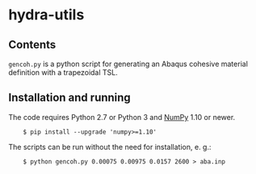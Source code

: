 # hydra-utils

## Contents

`gencoh.py` is a python script for generating an Abaqus cohesive
material definition with a trapezoidal TSL.

## Installation and running

The code requires Python 2.7 or Python 3 and
[NumPy](http://www.numpy.org) 1.10 or newer.

        $ pip install --upgrade 'numpy>=1.10'

The scripts can be run without the need for installation, e. g.:

        $ python gencoh.py 0.00075 0.00975 0.0157 2600 > aba.inp
